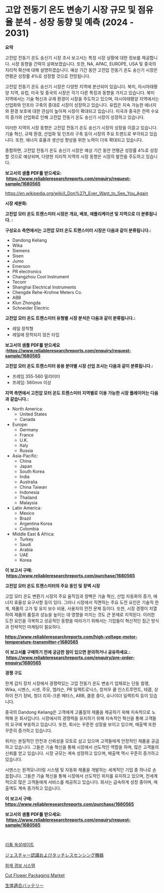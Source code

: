 <p><h1>고압 전동기 온도 변송기 시장 규모 및 점유율 분석 - 성장 동향 및 예측 (2024 - 2031)</h1></p><p><strong>요약</strong></p>
<p><p>고전압 전동기 온도 송신기 시장 조사 보고서는 특정 시장 상황에 대한 정보를 제공합니다. 시장 동향을 간략히 살펴보겠습니다. 또한, NA, APAC, EUROPE, USA 및 중국의 지리적 확산에 대해 설명하겠습니다. 예상 기간 동안 고전압 전동기 온도 송신기 시장은 연평균 성장률 4%로 성장할 것으로 전망됩니다.</p><p>고전압 전동기 온도 송신기 시장은 다양한 지역에 분산되어 있습니다. 북미, 아시아태평양 지역, 유럽, 미국 및 중국의 시장은 각기 다른 특징과 동향을 가지고 있습니다. 북미 지역에서는 기술 혁신과 규제 환경이 시장을 주도하고 있으며, 아시아태평양 지역에서는 산업화와 인프라 구축의 증대로 시장이 성장하고 있습니다. 유럽은 지속 가능한 에너지와 환경 보호에 대한 관심이 높아져 시장이 확대되고 있습니다. 미국과 중국은 전력 수요의 증가와 산업화로 인해 고전압 전동기 온도 송신기 시장이 성장하고 있습니다.</p><p>이러한 지역의 시장 동향은 고전압 전동기 온도 송신기 시장의 성장을 이끌고 있습니다. 기술 혁신, 규제 환경, 산업화 및 인프라 구축 등이 시장의 주요 트렌드로 부각되고 있습니다. 또한, 에너지 효율과 생산성 향상을 위한 노력이 더욱 확대되고 있습니다.</p><p>종합하면, 고전압 전동기 온도 송신기 시장은 예상 기간 동안 연평균 성장률 4%로 성장할 것으로 예상되며, 다양한 지리적 지역의 시장 동향은 시장의 발전을 주도하고 있습니다.</p></p>
<p><strong>보고서의 샘플 PDF를 받으세요: &nbsp;<a href="https://www.reliableresearchreports.com/enquiry/request-sample/1680565">https://www.reliableresearchreports.com/enquiry/request-sample/1680565</a></strong></p>
<p><a href="https://en.wikipedia.org/wiki/I_Don%27t_Ever_Want_to_See_You_Again">https://en.wikipedia.org/wiki/I_Don%27t_Ever_Want_to_See_You_Again</a></p>
<p><strong>시장 세분화:</strong></p>
<p><strong> 고전압 모터 온도 트랜스미터 시장은 개요, 배포, 애플리케이션 및 지역으로 더 분류됩니다. :</strong></p>
<p><strong>구성요소 측면에서는 고전압 모터 온도 트랜스미터 시장은 다음과 같이 분류됩니다.:</strong></p>
<p><ul><li>Dandong Keliang</li><li>Wika</li><li>Siemens</li><li>Sisen</li><li>Jumo</li><li>Emerson</li><li>PR electronics</li><li>Changzhou Cool Instrument</li><li>Tecom</li><li>Shanghai Electrical Instruments</li><li>Chengde Rehe-Krohne Meters Co.</li><li>ABB</li><li>Klun Zhongda</li><li>Schneider Electric</li></ul></p>
<p><strong> 고전압 모터 온도 트랜스미터 유형별 시장 분석은 다음과 같이 분류됩니다.:</strong></p>
<p><ul><li>레일 장착형</li><li>레일에 장착되지 않은 타입</li></ul></p>
<p><strong>보고서의 샘플 PDF를 받으세요 :<a href="https://www.reliableresearchreports.com/enquiry/request-sample/1680565">https://www.reliableresearchreports.com/enquiry/request-sample/1680565</a></strong></p>
<p><strong> 고전압 모터 온도 트랜스미터 응용 분야별 시장 산업 조사는 다음과 같이 분류됩니다.:</strong></p>
<p><ul><li>프레임 355-560 밀리미터</li><li>프레임: 560mm 이상</li></ul></p>
<p><strong>지역 측면에서 고전압 모터 온도 트랜스미터 지역별로 이용 가능한 시장 플레이어는 다음과 같습니다.:</strong></p>
<p><ul>
    <li>
        North America:
        <ul>
            <li>United States</li>
            <li>Canada</li>
        </ul>
    </li>
    <li>
        Europe:
        <ul>
            <li>Germany</li>
            <li>France</li>
            <li>U.K.</li>
            <li>Italy</li>
            <li>Russia</li>
        </ul>
    </li>
    <li>
        Asia-Pacific:
        <ul>
            <li>China</li>
            <li>Japan</li>
            <li>South Korea</li>
            <li>India</li>
            <li>Australia</li>
            <li>China Taiwan</li>
            <li>Indonesia</li>
            <li>Thailand</li>
            <li>Malaysia</li>
        </ul>
    </li>
    <li>
        Latin America:
        <ul>
            <li>Mexico</li>
            <li>Brazil</li>
            <li>Argentina Korea</li>
            <li>Colombia</li>
        </ul>
    </li>
    <li>
        Middle East & Africa:
        <ul>
            <li>Turkey</li>
            <li>Saudi</li>
            <li>Arabia</li>
            <li>UAE</li>
            <li>Korea</li>
        </ul>
    </li>
    </ul></p>
<p><strong>이 보고서 구매: &nbsp;<a href="https://www.reliableresearchreports.com/purchase/1680565">https://www.reliableresearchreports.com/purchase/1680565</a></strong></p>
<p><strong>고전압 모터 온도 트랜스미터의 주요 동인 및 장벽 시장</strong></p>
<p><p>고압 모터 온도 변환기 시장의 주요 움직임과 장벽은 기술 혁신, 산업 자동화의 증가, 에너지 효율성 요구사항 등이 있다. 그러나 시장에서 직면하는 주요 도전 요인은 기술적 한계, 제품의 고가 및 유지 보수 비용, 사용자의 안전 문제 등이다. 또한, 시장 경쟁이 치열하여 제품의 품질과 성능을 높이는 데 영향을 미치는 것도 큰 문제로 지적된다. 이러한 도전 요인을 극복하고 성공적인 동향을 따라가기 위해서는 기업들이 혁신적인 접근 방식과 전략적인 마케팅이 필요하다.</p></p>
<p><strong><a href="https://www.reliableresearchreports.com/high-voltage-motor-temperature-transmitter-r1680565">https://www.reliableresearchreports.com/high-voltage-motor-temperature-transmitter-r1680565</a></strong></p>
<p><strong>이 보고서를 구매하기 전에 궁금한 점이 있으면 문의하거나 공유하세요.: &nbsp;<a href="https://www.reliableresearchreports.com/enquiry/pre-order-enquiry/1680565">https://www.reliableresearchreports.com/enquiry/pre-order-enquiry/1680565</a></strong></p>
<p><strong>경쟁 구도</strong></p>
<p><p>한계 감지 장치 시장에서 경쟁력있는 고압 전동기 온도 변송기 업체로는 단동 컬랭, Wika, 시멘스, 시센, 주모, 엠러슨, PR 일렉트로닉스, 창저우 쿨 인스트루먼트, 테콤, 상하이 전기 장비, 청더 리히-크론 메터스, ABB, 클룬 중다, 슈나이더 일렉트릭 등이 있습니다.</p><p>중국의 Dandong Keliang은 고객에게 고품질의 제품을 제공하기 위해 지속적으로 노력해 온 회사입니다. 시장에서의 경쟁력을 유지하기 위해 지속적인 혁신을 통해 고객들의 요구에 부응하고 있습니다. 또한, 회사는 꾸준한 성장을 보이고 있으며, 매출액 또한 꾸준히 증가하고 있습니다.</p><p>위카는 본질적인 안전과 신뢰성을 모토로 삼고 있으며 고객들에게 안정적인 제품을 공급하고 있습니다. 그들은 기술 혁신을 통해 시장에서 선도적인 역할을 하며, 많은 고객들의 신뢰를 얻고 있습니다. 시장 규모는 계속 성장하고 있으며, 매출액 역시 꾸준히 증가하고 있습니다.</p><p>시멘스는 원격모니터링 시스템 및 자동화 제품을 개발하는 세계적인 기업 중 하나로 손꼽힙니다. 그들은 기술 혁신을 통해 시장에서 선도적인 위치를 유지하고 있으며, 전세계적으로 많은 고객들에게 서비스를 제공하고 있습니다. 회사는 급속하게 성장 중이며, 매출액도 계속 증가하고 있습니다.</p></p>
<p><strong>이 보고서 구매: &nbsp; <a href="https://www.reliableresearchreports.com/purchase/1680565">https://www.reliableresearchreports.com/purchase/1680565</a></strong></p>
<p><strong>보고서의 샘플 PDF를 받으세요: &nbsp;<a href="https://www.reliableresearchreports.com/enquiry/request-sample/1680565">https://www.reliableresearchreports.com/enquiry/request-sample/1680565</a></strong><strong></strong></p>
<p>&nbsp;</p>
<p><p><a href="https://github.com/hzumrdvas204296/Market-Research-Report-List-2/blob/main/3745566149043.md">리튬 옥살레이트</a></p><p><a href="https://github.com/Sophiaard2003/Market-Research-Report-List-2/blob/main/5359933141182.md">ジェスチャー認識およびタッチレスセンシング機器</a></p><p><a href="https://github.com/PhilToryphy7876567/Market-Research-Report-List-2/blob/main/8557232149044.md">화재 경보 시스템</a></p><p><a href="https://github.com/faisalayoob601/Market-Research-Report-List-1/blob/main/cut-flower-packaging-market.md">Cut Flower Packaging Market</a></p><p><a href="https://github.com/deonnorth8/Market-Research-Report-List-1/blob/main/8056602141183.md">生体適合バッテリー</a></p></p>